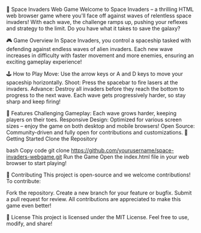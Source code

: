 🌌 Space Invaders Web Game
Welcome to Space Invaders – a thrilling HTML web browser game where you'll face off against waves of relentless space invaders! With each wave, the challenge ramps up, pushing your reflexes and strategy to the limit. Do you have what it takes to save the galaxy?

🎮 Game Overview
In Space Invaders, you control a spaceship tasked with defending against endless waves of alien invaders. Each new wave increases in difficulty with faster movement and more enemies, ensuring an exciting gameplay experience!

🕹️ How to Play
Move: Use the arrow keys or A and D keys to move your spaceship horizontally.
Shoot: Press the spacebar to fire lasers at the invaders.
Advance: Destroy all invaders before they reach the bottom to progress to the next wave.
Each wave gets progressively harder, so stay sharp and keep firing!

🌟 Features
Challenging Gameplay: Each wave grows harder, keeping players on their toes.
Responsive Design: Optimized for various screen sizes – enjoy the game on both desktop and mobile browsers!
Open Source: Community-driven and fully open for contributions and customizations.
🚀 Getting Started
Clone the Repository

bash
Copy code
git clone https://github.com/yourusername/space-invaders-webgame.git
Run the Game
Open the index.html file in your web browser to start playing!

🤝 Contributing
This project is open-source and we welcome contributions! To contribute:

Fork the repository.
Create a new branch for your feature or bugfix.
Submit a pull request for review.
All contributions are appreciated to make this game even better!

📄 License
This project is licensed under the MIT License. Feel free to use, modify, and share!
